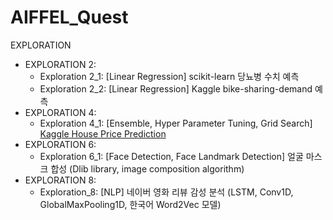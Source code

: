 # AIFFEL_Quest

EXPLORATION
- EXPLORATION 2:
  - Exploration 2_1: [Linear Regression] scikit-learn 당뇨병 수치 예측
  - Exploration 2_2: [Linear Regression] Kaggle bike-sharing-demand 예측
- EXPLORATION 4:
  - Exploration 4_1: [Ensemble, Hyper Parameter Tuning, Grid Search] [Kaggle House Price Prediction](https://www.kaggle.com/c/2019-2nd-ml-month-with-kakr)
- EXPLORATION 6:
  - Exploration 6_1: [Face Detection, Face Landmark Detection] 얼굴 마스크 합성 (Dlib library, image composition algorithm)
- EXPLORATION 8:
  - Exploration_8: [NLP] 네이버 영화 리뷰 감성 분석 (LSTM, Conv1D, GlobalMaxPooling1D, 한국어 Word2Vec 모델)
    
